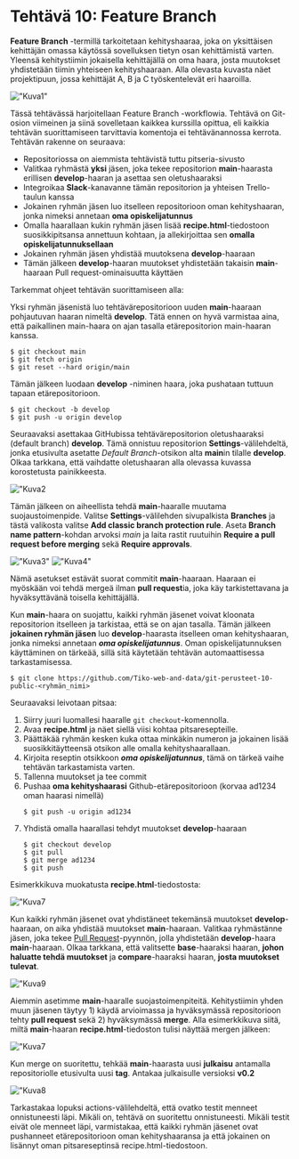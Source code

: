 # Tehtävä 10: Feature Branch

 **Feature Branch** -termillä tarkoitetaan kehityshaaraa, joka on yksittäisen kehittäjän omassa käytössä sovelluksen tietyn osan kehittämistä varten. Yleensä kehitystiimin jokaisella kehittäjällä on oma haara, josta muutokset yhdistetään tiimin yhteiseen kehityshaaraan. Alla olevasta kuvasta näet projektipuun, jossa kehittäjät A, B ja C työskentelevät eri haaroilla. 

!["Kuva1"](img/img1.png)

 Tässä tehtävässä harjoitellaan Feature Branch -workflowia. Tehtävä on Git-osion viimeinen ja siinä sovelletaan kaikkea kurssilla opittua, eli kaikkia tehtävän suorittamiseen tarvittavia komentoja ei tehtävänannossa kerrota. Tehtävän rakenne on seuraava:

- Repositoriossa on aiemmista tehtävistä tuttu pitseria-sivusto
- Valitkaa ryhmästä **yksi** jäsen, joka tekee repositorion **main**-haarasta erillisen **develop**-haaran ja asettaa sen oletushaaraksi
- Integroikaa **Slack**-kanavanne tämän repositorion ja yhteisen Trello-taulun kanssa
- Jokainen ryhmän jäsen luo itselleen repositorioon oman kehityshaaran, jonka nimeksi annetaan **oma opiskelijatunnus**
- Omalla haarallaan kukin ryhmän jäsen lisää **recipe.html**-tiedostoon suosikkipitsansa annettuun kohtaan, ja allekirjoittaa sen **omalla opiskelijatunnuksellaan**
- Jokainen ryhmän jäsen yhdistää muutoksena **develop**-haaraan
- Tämän jälkeen **develop**-haaran muutokset yhdistetään takaisin **main**-haaraan Pull request-ominaisuutta käyttäen

Tarkemmat ohjeet tehtävän suorittamiseen alla:

Yksi ryhmän jäsenistä luo tehtävärepositorioon uuden **main**-haaraan pohjautuvan haaran nimeltä **develop**. Tätä ennen on hyvä varmistaa aina, että paikallinen main-haara on ajan tasalla etärepositorion main-haaran kanssa.

```
$ git checkout main
$ git fetch origin
$ git reset --hard origin/main
```

Tämän jälkeen luodaan **develop** -niminen haara, joka pushataan tuttuun tapaan etärepositorioon.

```
$ git checkout -b develop
$ git push -u origin develop
```

Seuraavaksi asettakaa GitHubissa tehtävärepositorion oletushaaraksi (default branch) **develop**. Tämä onnistuu repositorion **Settings**-välilehdeltä, jonka etusivulta asetatte *Default Branch*-otsikon alta **main**in tilalle **develop**. Olkaa tarkkana, että vaihdatte oletushaaran alla olevassa kuvassa korostetusta painikkeesta.

!["Kuva2](img/img2.png)

Tämän jälkeen on aiheellista tehdä **main**-haaralle muutama suojaustoimenpide. Valitse **Settings**-välilehden sivupalkista **Branches** ja tästä valikosta valitse **Add classic branch protection rule**. Aseta **Branch name pattern**-kohdan arvoksi *main* ja laita rastit ruutuihin **Require a pull request before merging** sekä  **Require approvals**.

!["Kuva3"](img/img3.png)
!["Kuva4"](img/img4.png)

Nämä asetukset estävät suorat commitit **main**-haaraan. Haaraan ei myöskään voi tehdä mergeä ilman **pull request**ia, joka käy tarkistettavana ja hyväksyttävänä toisella kehittäjällä.

Kun **main**-haara on suojattu, kaikki ryhmän jäsenet voivat kloonata repositorion itselleen ja tarkistaa, että se on ajan tasalla. Tämän jälkeen **jokainen ryhmän jäsen** luo **develop**-haarasta itselleen oman kehityshaaran, jonka nimeksi annetaan ***oma opiskelijatunnus***. Oman opiskelijatunnuksen käyttäminen on tärkeää, sillä sitä käytetään tehtävän automaattisessa tarkastamisessa.

```
$ git clone https://github.com/Tiko-web-and-data/git-perusteet-10-public-<ryhmän_nimi>
```
Seuraavaksi leivotaan pitsaa:

1. Siirry juuri luomallesi haaralle ``git checkout``-komennolla.
2. Avaa **recipe.html** ja näet siellä viisi kohtaa pitsaresepteille.
3. Päättäkää ryhmän kesken kuka ottaa minkäkin numeron ja jokainen lisää suosikkitäytteensä otsikon alle omalla kehityshaarallaan.
4. Kirjoita reseptin otsikkoon ***oma opiskelijatunnus***, tämä on tärkeä vaihe tehtävän tarkastamista varten.
5. Tallenna muutokset ja tee commit
6. Pushaa **oma kehityshaarasi** Github-etärepositorioon (korvaa ad1234 oman haarasi nimellä)
    ```
    $ git push -u origin ad1234
    ```
7. Yhdistä omalla haarallasi tehdyt muutokset **develop**-haaraan
    ```
    $ git checkout develop
    $ git pull
    $ git merge ad1234
    $ git push
    ```

Esimerkkikuva muokatusta **recipe.html**-tiedostosta:

!["Kuva7](img/img7.png)


Kun kaikki ryhmän jäsenet ovat yhdistäneet tekemänsä muutokset **develop**-haaraan, on aika yhdistää muutokset **main**-haaraan. Valitkaa ryhmästänne jäsen, joka tekee [Pull Request](https://docs.github.com/en/pull-requests/collaborating-with-pull-requests/proposing-changes-to-your-work-with-pull-requests/creating-a-pull-request)-pyynnön, jolla yhdistetään **develop**-haara **main**-haaraan. Olkaa tarkkana, että valitsette **base**-haaraksi haaran, **johon haluatte tehdä muutokset** ja **compare**-haaraksi haaran, **josta muutokset tulevat**.

!["Kuva9](img/img9.png)

Aiemmin asetimme **main**-haaralle suojastoimenpiteitä. Kehitystiimin yhden muun jäsenen täytyy 1) käydä arvioimassa ja hyväksymässä repositorioon tehty **pull request** sekä 2) hyväksymässä **merge**. Alla esimerkkikuva siitä, miltä **main**-haaran **recipe.html**-tiedoston tulisi näyttää mergen jälkeen:

!["Kuva7](img/img7-2.png)

Kun merge on suoritettu, tehkää **main**-haarasta uusi **julkaisu** antamalla repositoriolle etusivulta uusi **tag**. Antakaa julkaisulle versioksi **v0.2**

!["Kuva8](img/img8.png)

Tarkastakaa lopuksi actions-välilehdeltä, että ovatko testit menneet onnistuneesti läpi. Mikäli on, tehtävä on suoritettu onnistuneesti. Mikäli testit eivät ole menneet läpi, varmistakaa, että kaikki ryhmän jäsenet ovat pushanneet etärepositorioon oman kehityshaaransa ja että jokainen on lisännyt oman pitsareseptinsä recipe.html-tiedostoon.